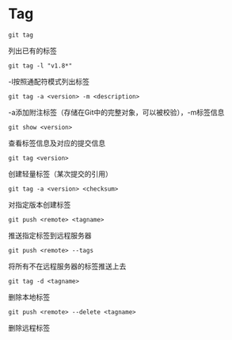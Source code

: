 # Tag

`git tag`

列出已有的标签

`git tag -l "v1.8*"`

-l按照通配符模式列出标签

`git tag -a <version> -m <description>`

-a添加附注标签（存储在Git中的完整对象，可以被校验），-m标签信息

`git show <version>`

查看标签信息及对应的提交信息

`git tag <version>`

创建轻量标签（某次提交的引用）

`git tag -a <version> <checksum>`

对指定版本创建标签

`git push <remote> <tagname>`

推送指定标签到远程服务器

`git push <remote> --tags`

将所有不在远程服务器的标签推送上去

`git tag -d <tagname>`

删除本地标签

`git push <remote> --delete <tagname>`

删除远程标签
